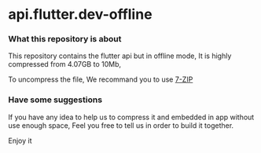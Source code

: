 # api.flutter.dev-offline

### What this repository is about

This repository contains the flutter api but in offline mode,
It is highly compressed from 4.07GB to 10Mb, 

To uncompress the file, We recommand you to use <a href="https://www.7-zip.org/download.html">7-ZIP</a>


### Have some suggestions
If you have any idea to help us to compress it and embedded in app without use enough space, 
Feel you free to tell us in order to build it together.

Enjoy it 
